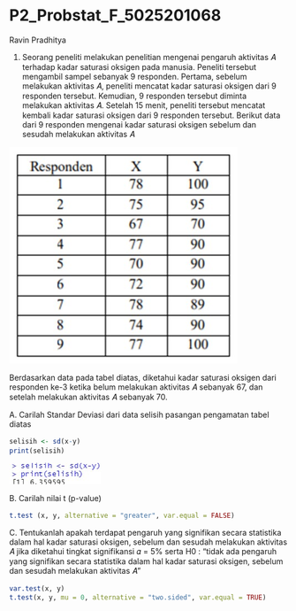 # P2_Probstat_F_5025201068
Ravin Pradhitya

1. Seorang peneliti melakukan penelitian mengenai pengaruh aktivitas 𝐴 terhadap
kadar saturasi oksigen pada manusia. Peneliti tersebut mengambil sampel
sebanyak 9 responden. Pertama, sebelum melakukan aktivitas 𝐴, peneliti mencatat
kadar saturasi oksigen dari 9 responden tersebut. Kemudian, 9 responden tersebut
diminta melakukan aktivitas 𝐴. Setelah 15 menit, peneliti tersebut mencatat kembali
kadar saturasi oksigen dari 9 responden tersebut. Berikut data dari 9 responden
mengenai kadar saturasi oksigen sebelum dan sesudah melakukan aktivitas 𝐴

![1](https://github.com/ravinpradhitya/P2_Probstat_F_5025201068/blob/main/no1.jpg)

Berdasarkan data pada tabel diatas, diketahui kadar saturasi oksigen dari
responden ke-3 ketika belum melakukan aktivitas 𝐴 sebanyak 67, dan setelah
melakukan aktivitas 𝐴 sebanyak 70.

A.  Carilah Standar Deviasi dari data selisih pasangan pengamatan tabel
diatas

```r
selisih <- sd(x-y)
print(selisih)
```
![1a](https://github.com/ravinpradhitya/P2_Probstat_F_5025201068/blob/main/1a.jpg)

B. Carilah nilai t (p-value)

```r
t.test (x, y, alternative = "greater", var.equal = FALSE)
```


C. Tentukanlah apakah terdapat pengaruh yang signifikan secara statistika
dalam hal kadar saturasi oksigen, sebelum dan sesudah melakukan
aktivitas 𝐴 jika diketahui tingkat signifikansi 𝛼 = 5% serta H0 : “tidak ada
pengaruh yang signifikan secara statistika dalam hal kadar saturasi
oksigen, sebelum dan sesudah melakukan aktivitas 𝐴”

```r
var.test(x, y)
t.test(x, y, mu = 0, alternative = "two.sided", var.equal = TRUE)
```

